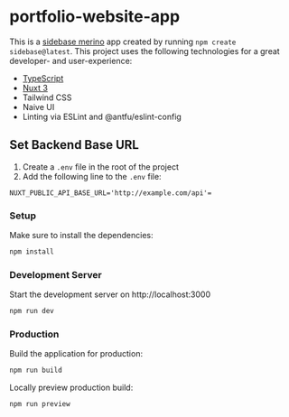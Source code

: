 # portfolio-website-app

This is a [sidebase merino](https://sidebase.io/) app created by running `npm create sidebase@latest`. This project uses the following technologies for a great developer- and user-experience:
- [TypeScript](https://www.typescriptlang.org/)
- [Nuxt 3](https://nuxt.com)
- Tailwind CSS
- Naive UI
- Linting via ESLint and @antfu/eslint-config

## Set Backend Base URL
1. Create a `.env` file in the root of the project
2. Add the following line to the `.env` file:
```
NUXT_PUBLIC_API_BASE_URL='http://example.com/api'=
```

### Setup

Make sure to install the dependencies:

```bash
npm install
```

### Development Server

Start the development server on http://localhost:3000

```bash
npm run dev
```

### Production

Build the application for production:

```bash
npm run build
```

Locally preview production build:

```bash
npm run preview
```
